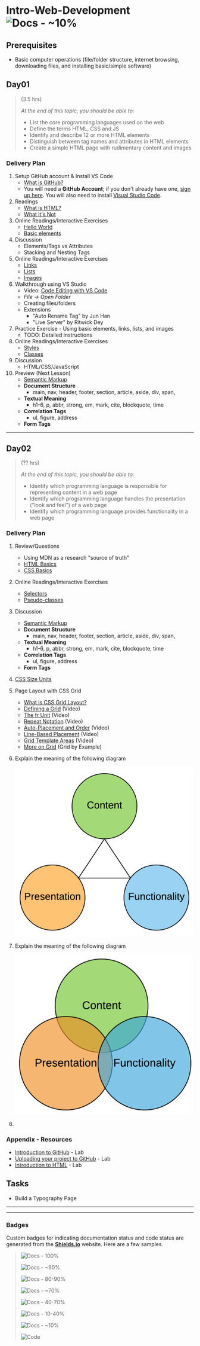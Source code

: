 # Intro-Web-Development ![Docs - ~10%](https://img.shields.io/badge/Documentation%20Status-~10%25%20Minimal%20Outline-lightgrey?logo=Read%20the%20Docs)

## Prerequisites

- Basic computer operations (file/folder structure, internet browsing, downloading files, and installing basic/simple software)

## Day01

> (3.5 hrs) 
>
> *At the end of this topic, you should be able to:*
>
> - List the core programming languages used on the web
> - Define the terms HTML, CSS and JS
> - Identify and describe 12 or more HTML elements
> - Distinguish between tag names and attributes in HTML elements
> - Create a simple HTML page with rudimentary content and images

### Delivery Plan

1. Setup GitHub account & Install VS Code
    - [What is GitHub?](https://www.youtube.com/watch?v=w3jLJU7DT5E)
    - You will need a **GitHub Account**; if you don't already have one, [sign up here](https://github.com/join?source=header-home). You will also need to install [Visual Studio Code](https://code.visualstudio.com/).
1. Readings
    - [What is HTML?](https://www.html-5-tutorial.com/about-html.htm)
    - [What it's Not](https://www.html-5-tutorial.com/what-its-not.htm)
1. Online Readings/Interactive Exercises
    - [Hello World](https://www.learn-html.org/en/Hello%2C_World%21)
    - [Basic elements](https://www.learn-html.org/en/Basic_Elements)
1. Discussion
    - Elements/Tags vs Attributes
    - Stacking and Nesting Tags
1. Online Readings/Interactive Exercises
    - [Links](https://www.learn-html.org/en/Links)
    - [Lists](https://www.learn-html.org/en/Lists)
    - [Images](https://www.learn-html.org/en/Images)
1. Walkthrough using VS Studio
    - Video: [Code Editing with VS Code](https://code.visualstudio.com/docs/introvideos/codeediting)
    - *File -> Open Folder*
    - Creating files/folders
    - Extensions
        - "Auto Rename Tag" by Jun Han
        - "Live Server" by Ritwick Dey
1. Practice Exercise - Using basic elements, links, lists, and images
    - TODO: Detailed instructions
1. Online Readings/Interactive Exercises
    - [Styles](https://www.learn-html.org/en/Styles)
    - [Classes](https://www.learn-html.org/en/Classes)
1. Discussion
    - HTML/CSS/JavaScript
1. Preview (Next Lesson)
    - [Semantic Markup](https://html.com/semantic-markup/)
    - **Document Structure**
        - main, nav, header, footer, section, article, aside, div, span, 
    - **Textual Meaning**
        - h1-6, p, abbr, strong, em, mark, cite, blockquote, time
    - **Correlation Tags**
        - ul, figure, address
    - **Form Tags**

----

## Day02

> (?? hrs) 
>
> *At the end of this topic, you should be able to:*
>
> - Identify which programming language is responsible for representing content in a web page
> - Identify which programming language handles the presentation ("look and feel") of a web page
> - Identify which programming language provides functionality in a web page

### Delivery Plan

1. Review/Questions
    - Using MDN as a research "source of truth"
    - [HTML Basics](https://developer.mozilla.org/en-US/docs/Learn/Getting_started_with_the_web/HTML_basics)
    - [CSS Basics](https://developer.mozilla.org/en-US/docs/Learn/Getting_started_with_the_web/CSS_basics)
1. Online Readings/Interactive Exercises
    - [Selectors](https://www.learn-html.org/en/Selectors)
    - [Pseudo-classes](https://www.learn-html.org/en/Pseudo-classes)
1. Discussion
    - [Semantic Markup](https://html.com/semantic-markup/)
    - **Document Structure**
        - main, nav, header, footer, section, article, aside, div, span, 
    - **Textual Meaning**
        - h1-6, p, abbr, strong, em, mark, cite, blockquote, time
    - **Correlation Tags**
        - ul, figure, address
    - **Form Tags**
2. [CSS Size Units](https://www.tutorialbrain.com/css_tutorial/css_units/)
3. Page Layout with CSS Grid
    - [What is CSS Grid Layout?](https://gridbyexample.com/what/)
    - [Defining a Grid](https://gridbyexample.com/video/series-define-a-grid/) (Video)
    - [The fr Unit](https://gridbyexample.com/video/series-the-fr-unit/) (Video)
    - [Repeat Notation](https://gridbyexample.com/video/series-repeat/) (Video)
    - [Auto-Placement and Order](https://gridbyexample.com/video/series-auto-placement-order/) (Video)
    - [Line-Based Placement](https://gridbyexample.com/video/series-line-based-placement/) (Video)
    - [Grid Template Areas](https://gridbyexample.com/video/grid-template-areas/) (Video)
    - [More on Grid](https://gridbyexample.com/learn/) (Grid by Example)
4. Explain the meaning of the following diagram

    ![Balanced Design](./Balance.png)

5. Explain the meaning of the following diagram

    ![Overlapped Design](./Overlap.png)

6. 

### Appendix - Resources

- [Introduction to GitHub](https://lab.github.com/githubtraining/introduction-to-github) - Lab
- [Uploading your project to GitHub](https://lab.github.com/githubtraining/uploading-your-project-to-github) - Lab
- [Introduction to HTML](https://lab.github.com/githubtraining/introduction-to-html) - Lab


## Tasks

- Build a Typography Page


----

----

### Badges

Custom badges for indicating documentation status and code status are generated from the [**Shields.io**](https://Shields.io) website. Here are a few samples.

> ![Docs - 100%](https://img.shields.io/badge/Documentation%20Status-100%25%20Complete-brightgreen?logo=Read%20the%20Docs)
>
> ![Docs - ~90%](https://img.shields.io/badge/Documentation%20Status-~90%25%20Mostly%20Complete-blue?logo=Read%20the%20Docs)
>
> ![Docs - 80-90%](https://img.shields.io/badge/Documentation%20Status-~80--90%25-green?logo=Read%20the%20Docs)
>
> ![Docs - ~70%](https://img.shields.io/badge/Documentation%20Status-~70%25%20+%20Usable-yellow?logo=Read%20the%20Docs)
>
> ![Docs - 40-70%](https://img.shields.io/badge/Documentation%20Status-40--70%25%20Incomplete/Draft-orange?logo=Read%20the%20Docs)
>
> ![Docs - 10-40%](https://img.shields.io/badge/Documentation%20Status-10--40%25%20Rough%20Outline-red?logo=Read%20the%20Docs)
>
> ![Docs - ~10%](https://img.shields.io/badge/Documentation%20Status-~10%25%20Minimal%20Outline-lightgrey?logo=Read%20the%20Docs)
>
> ![Code](https://img.shields.io/badge/Code%20Status-Demo%20|%20Practice-blueviolet?logo=Visual%20Studio%20Code&labelColor=indigo)

